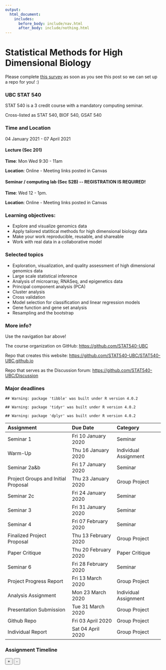 ```yaml
---
output:
  html_document:
    includes:
      before_body: include/nav.html
      after_body: include/nothing.html
---
```



# Statistical Methods for High Dimensional Biology
<span style="color: red"></span>

Please complete <span style="color: blue">[this survey](https://docs.google.com/forms/d/e/1FAIpQLSd8WlRLiBRaNrNk5PEY87nLkEPjZ60BcdTMUU0JAQRyMkkNsg/viewform?usp=sf_link)</span> as soon as you see this post so we can set up a repo for you! :) 

### UBC STAT 540

STAT 540 is a 3 credit course with a mandatory computing seminar.

Cross-listed as STAT 540, BIOF 540, GSAT 540

### Time and Location

04 January 2021 - 07 April 2021

#### Lecture (Sec 201)

**Time**: Mon Wed 9:30 - 11am

**Location**: Online - Meeting links posted in Canvas

#### Seminar / computing lab (Sec S2B) -- REGISTRATION IS REQUIRED!

**Time**: Wed 12 - 1pm. 

**Location**: Online - Meeting links posted in Canvas

### Learning objectives:

  * Explore and visualize genomics data
  * Apply tailored statitical methods for high dimensional biology data
  * Make your work reproducible, reusable, and shareable
  * Work with real data in a collaborative model

### Selected topics

  * Exploration, visualization, and quality assessment of high dimensional genomics data
  * Large scale statistical inference
  * Analysis of microarray, RNASeq, and epigenetics data
  * Principal component analysis (PCA)
  * Cluster analysis
  * Cross validation
  * Model selection for classification and linear regression models
  * Gene function and gene set analysis
  * Resampling and the bootstrap

### More info?

Use the navigation bar above!

The course organization on GitHub: <https://github.com/STAT540-UBC>  

Repo that creates this website: <https://github.com/STAT540-UBC/STAT540-UBC.github.io>

Repo that serves as the Discussion forum: <https://github.com/STAT540-UBC/Discussion>

### Major deadlines

```
## Warning: package 'tibble' was built under R version 4.0.2
```

```
## Warning: package 'tidyr' was built under R version 4.0.2
```

```
## Warning: package 'dplyr' was built under R version 4.0.2
```



|Assignment                          |Due Date             |Category              |
|:-----------------------------------|:--------------------|:---------------------|
|Seminar 1                           |Fri 10 January 2020  |Seminar               |
|Warm-Up                             |Thu 16 January 2020  |Individual Assignment |
|Seminar 2a&b                        |Fri 17 January 2020  |Seminar               |
|Project Groups and Initial Proposal |Thu 23 January 2020  |Group Project         |
|Seminar 2c                          |Fri 24 January 2020  |Seminar               |
|Seminar 3                           |Fri 31 January 2020  |Seminar               |
|Seminar 4                           |Fri 07 February 2020 |Seminar               |
|Finalized Project Proposal          |Thu 13 February 2020 |Group Project         |
|Paper Critique                      |Thu 20 February 2020 |Paper Critique        |
|Seminar 6                           |Fri 28 February 2020 |Seminar               |
|Project Progress Report             |Fri 13 March 2020    |Group Project         |
|Analysis Assignment                 |Mon 23 March 2020    |Individual Assignment |
|Presentation Submission             |Tue 31 March 2020    |Group Project         |
|Github Repo                         |Fri 03 April 2020    |Group Project         |
|Individual Report                   |Sat 04 April 2020    |Group Project         |

### Assignment Timeline

<!--html_preserve--><div id="htmlwidget-142f78e986e455448b46" class="timevis html-widget" style="width:672px;height:480px;">
<div class="btn-group zoom-menu">
<button type="button" class="btn btn-default btn-lg zoom-in" title="Zoom in">+</button>
<button type="button" class="btn btn-default btn-lg zoom-out" title="Zoom out">-</button>
</div>
</div>
<script type="application/json" data-for="htmlwidget-142f78e986e455448b46">{"x":{"items":[{"id":"1","content":"Warm-Up","start":"2020-01-16 23:59:00","Category":"Individual Assignment","style":"background-color: gold;"},{"id":"2","content":"Paper Critique","start":"2020-02-20 23:59:00","Category":"Paper Critique","style":"background-color: aqua;"},{"id":"3","content":"Analysis Assignment","start":"2020-03-23 23:59:00","Category":"Individual Assignment","style":"background-color: pink;"},{"id":"4","content":"Project Groups and Initial Proposal","start":"2020-01-23 23:59:00","Category":"Group Project","style":"background-color: lavender;"},{"id":"5","content":"Finalized Project Proposal","start":"2020-02-13 23:59:00","Category":"Group Project","style":"background-color: lavender;"},{"id":"6","content":"Project Progress Report","start":"2020-03-13 23:59:00","Category":"Group Project","style":"background-color: lavender;"},{"id":"7","content":"Presentation Submission","start":"2020-03-31 23:59:00","Category":"Group Project","style":"background-color: lavender;"},{"id":"8","content":"Github Repo","start":"2020-04-03 23:59:00","Category":"Group Project","style":"background-color: lavender;"},{"id":"9","content":"Individual Report","start":"2020-04-04 23:59:00","Category":"Group Project","style":"background-color: lavender;"},{"id":"10","content":"Seminar 1","start":"2020-01-10 23:59:00","Category":"Seminar","style":"background-color: palegreen;"},{"id":"11","content":"Seminar 2a&b","start":"2020-01-17 23:59:00","Category":"Seminar","style":"background-color: palegreen;"},{"id":"12","content":"Seminar 2c ","start":"2020-01-24 23:59:00","Category":"Seminar","style":"background-color: palegreen;"},{"id":"13","content":"Seminar 3 ","start":"2020-01-31 23:59:00","Category":"Seminar","style":"background-color: palegreen;"},{"id":"14","content":"Seminar 4 ","start":"2020-02-07 23:59:00","Category":"Seminar","style":"background-color: palegreen;"},{"id":"15","content":" Seminar 6 ","start":"2020-02-28 23:59:00","Category":"Seminar","style":"background-color: palegreen;"}],"groups":null,"showZoom":true,"zoomFactor":0.5,"fit":true,"options":[],"height":null,"api":[]},"evals":[],"jsHooks":[]}</script><!--/html_preserve-->

